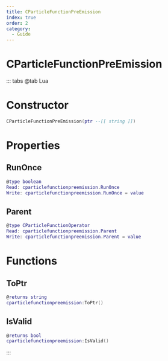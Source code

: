 ```yaml
---
title: CParticleFunctionPreEmission
index: true
order: 2
category:
  - Guide
---
```


# CParticleFunctionPreEmission

::: tabs
@tab Lua
# Constructor
```lua
CParticleFunctionPreEmission(ptr --[[ string ]])
```
# Properties
## RunOnce 
```lua
@type boolean
Read: cparticlefunctionpreemission.RunOnce
Write: cparticlefunctionpreemission.RunOnce = value
```
## Parent 
```lua
@type CParticleFunctionOperator
Read: cparticlefunctionpreemission.Parent
Write: cparticlefunctionpreemission.Parent = value
```
# Functions
## ToPtr
```lua
@returns string
cparticlefunctionpreemission:ToPtr()
```
## IsValid
```lua
@returns bool
cparticlefunctionpreemission:IsValid()
```

:::